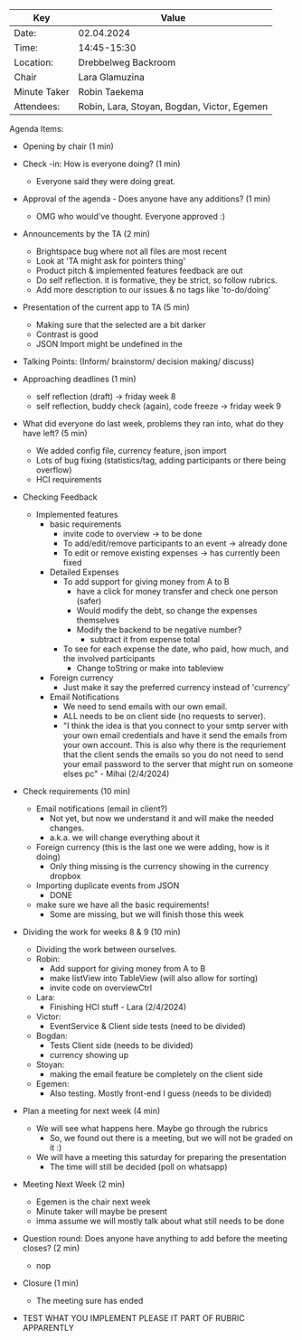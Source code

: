 | Key          | Value                                       |
|--------------|---------------------------------------------|
| Date:        | 02.04.2024                                  |
| Time:        | 14:45-15:30                                 |
| Location:    | Drebbelweg Backroom                         |
| Chair        | Lara Glamuzina                              |
| Minute Taker | Robin Taekema                               |
| Attendees:   | Robin, Lara, Stoyan, Bogdan, Victor, Egemen |

Agenda Items:
- Opening by chair (1 min)
- Check -in: How is everyone doing? (1 min)
    - Everyone said they were doing great.
- Approval of the agenda - Does anyone have any additions? (1 min)
    - OMG who would've thought. Everyone approved :)
- Announcements by the TA (2 min)
    - Brightspace bug where not all files are most recent
    - Look at 'TA might ask for pointers thing'
    - Product pitch & implemented features feedback are out
    - Do self reflection. it is formative, they be strict, so follow rubrics.
    - Add more description to our issues & no tags like 'to-do/doing'
- Presentation of the current app to TA (5 min)
    - Making sure that the selected are a bit darker
    - Contrast is good
    - JSON Import might be undefined in the

- Talking Points: (Inform/ brainstorm/ decision making/ discuss)
- Approaching deadlines (1 min)
    - self reflection (draft) -> friday week 8
    - self reflection, buddy check (again), code freeze -> friday week 9
- What did everyone do last week, problems they ran into, what do they have left? (5 min)
    - We added config file, currency feature, json import
    - Lots of bug fixing (statistics/tag, adding participants or there being overflow)
    - HCI requirements
- Checking Feedback
    - Implemented features
        - basic requirements
            - invite code to overview -> to be done
            - To add/edit/remove participants to an event -> already done
            - To edit or remove existing expenses -> has currently been fixed
        - Detailed Expenses
            - To add support for giving money from A to B
                - have a click for money transfer and check one person (safer)
                - Would modify the debt, so change the expenses themselves
                - Modify the backend to be negative number?
                    - subtract it from expense total
            - To see for each expense the date, who paid, how much, and the involved participants
                - Change toString or make into tableview
        - Foreign currency
            - Just make it say the preferred currency instead of 'currency'
        - Email Notifications
            - We need to send emails with our own email.
            - ALL needs to be on client side (no requests to server).
            - "I think the idea is that you connect to your smtp server with your own email credentials and have it send the emails from your own account. This is also why there is the requriement that the client sends the emails so you do not need to send your email password to the server that might run on someone elses pc" - Mihai (2/4/2024)

- Check requirements (10 min)
    - Email notifications (email in client?)
        - Not yet, but now we understand it and will make the needed changes.
        - a.k.a. we will change everything about it
    - Foreign currency (this is the last one we were adding, how is it doing)
        - Only thing missing is the currency showing in the currency dropbox
    - Importing duplicate events from JSON
        - DONE
    - make sure we have all the basic requirements!
        - Some are missing, but we will finish those this week
- Dividing the work for weeks 8 & 9 (10 min)
    - Dividing the work between ourselves.
    - Robin:
        - Add support for giving money from A to B
        - make listView into TableView (will also allow for sorting)
        - invite code on overviewCtrl
    - Lara:
        - Finishing HCI stuff - Lara  (2/4/2024)
    - Victor:
        - EventService & Client side tests (need to be divided)
    - Bogdan:
        - Tests Client side (needs to be divided)
        - currency showing up
    - Stoyan:
        - making the email feature be completely on the client side
    - Egemen:
        - Also testing. Mostly front-end I guess (needs to be divided)
- Plan a meeting for next week (4 min)
    - We will see what happens here. Maybe go through the rubrics
        - So, we found out there is a meeting, but we will not be graded on it :)
    - We will have a meeting this saturday for preparing the presentation
        - The time will still be decided (poll on whatsapp)

- Meeting Next Week (2 min)
    - Egemen is the chair next week
    - Minute taker will maybe be present
    - imma assume we will mostly talk about what still needs to be done
- Question round: Does anyone have anything to add before the meeting closes? (2 min)
    - nop
- Closure (1 min)
    - The meeting sure has ended

- TEST WHAT YOU IMPLEMENT PLEASE IT PART OF RUBRIC APPARENTLY
